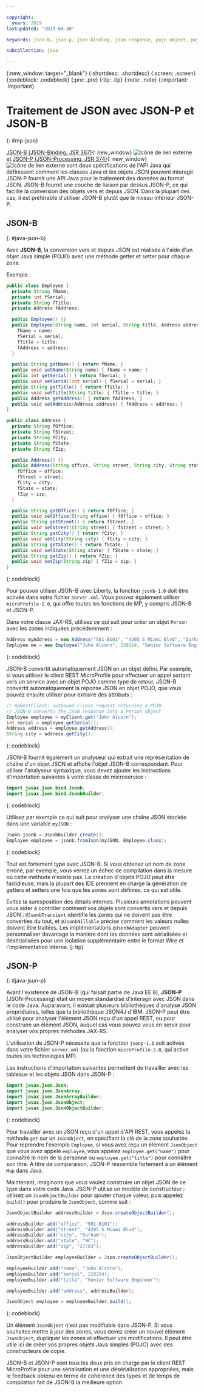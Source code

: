 ```yaml
---

copyright:
  years: 2019
lastupdated: "2019-04-30"

keywords: json-b, json-p, json-binding, json response, pojo object, pojo, jsonobject, jsonobjectbuilder, java api json

subcollection: java

---
```


{:new_window: target="_blank"}
{:shortdesc: .shortdesc}
{:screen: .screen}
{:codeblock: .codeblock}
{:pre: .pre}
{:tip: .tip}
{:note: .note}
{:important: .important}

# Traitement de JSON avec JSON-P et JSON-B
{: #mp-json}

[JSON-B (JSON-Binding, JSR 367)](http://json-b.net/){: new_window} ![Icône de lien externe](../icons/launch-glyph.svg "Icône de lien externe") et [JSON-P (JSON-Processing, JSR 374)](https://javaee.github.io/jsonp/){: new_window} ![Icône de lien externe](../icons/launch-glyph.svg "Icône de lien externe") sont deux spécifications de l'API Java qui définissent comment les classes Java et les objets JSON peuvent interagir. JSON-P fournit une API Java pour le traitement des données au format JSON. JSON-B fournit une couche de liaison par dessus JSON-P, ce qui facilite la conversion des objets vers et depuis JSON. Dans la plupart des cas, il est préférable d'utiliser JSON-B plutôt que le niveau inférieur JSON-P.

## JSON-B
{: #java-json-b}

Avec **JSON-B**, la conversion vers et depuis JSON est réalisée à l'aide d'un objet Java simple (POJO) avec une méthode getter et setter pour chaque zone.

Exemple :
```java
public class Employee {
  private String fName;
  private int fSerial;
  private String fTitle;
  private Address fAddress;

  public Employee() {}
  public Employee(String name, int serial, String title, Address address) {
    fName = name;
    fSerial = serial;
    fTitle = title;
    fAddress = address;
  }

  public String getName() { return fName; }
  public void setName(String name) { fName = name; }
  public int getSerial() { return fSerial; }
  public void setSerial(int serial) { fSerial = serial; }
  public String getTitle() { return fTitle; }
  public void setTitle(String title) { fTitle = title; }
  public Address getAddress() { return fAddress; }
  public void setAddress(Address address) { fAddress = address; }
}

public class Address {
  private String fOffice;
  private String fStreet;
  private String fCity;
  private String fState;
  private String fZip;

  public Address() {}
  public Address(String office, String street, String city, String state, String zip) {
    fOffice = office;
    fStreet = street;
    fCity = city;
    fState = state;
    fZip = zip;
  }

  public String getOffice() { return fOffice; }
  public void setOffice(String office) { fOffice = office; }
  public String getStreet() { return fStreet; }
  public void setStreet(String street) { fStreet = street; }
  public String getCity() { return fCity; }
  public void setCity(String city) { fCity = city; }
  public String getState() { return fState; }
  public void setState(String state) { fState = state; }
  public String getZip() { return fZip; }
  public void setZip(String zip) { fZip = zip; }
}
```
{: codeblock}

Pour pouvoir utiliser JSON-B avec Liberty, la fonction `jsonb-1.0` doit être activée dans votre fichier `server.xml`. Vous pouvez également utiliser `microProfile-2.0`, qui offre toutes les fonctions de MP, y compris JSON-B et JSON-P.

Dans votre classe JAX-RS, utilisez ce qui suit pour créer un objet `Person` avec les zones indiquées précédemment :

```java
Address myAddress = new Address("501-B101", "4205 S Miami Blvd", "Durham", "NC", "27703");
Employee me = new Employee("John Alcorn", 228264, "Senior Software Engineer", myAddress);
```
{: codeblock}

JSON-B convertit automatiquement JSON en un objet défini. Par exemple, si vous utilisez le client REST MicroProfile pour effectuer un appel sortant vers un service avec un objet POJO comme type de retour, JSON-B convertit automatiquement la réponse JSON en objet POJO, que vous pouvez ensuite utiliser pour extraire des attributs :

```java
// mpRestClient: outbound client request returning a POJO
// JSON-B converts the JSON response into a Person object
Employee employee = myClient.get("John Alcorn");
int serial = employee.getSerial();
Address address = employee.getAddress();
String city = address.getCity();
```
{: codeblock}

JSON-B fournit également un analyseur qui extrait une représentation de chaîne d'un objet JSON et affiche l'objet JSON-B correspondant. Pour utiliser l'analyseur syntaxique, vous devez ajouter les instructions d'importation suivantes à votre classe de microservice :

```java
import javax.json.bind.Jsonb;
import javax.json.bind.JsonbBuilder;
```
{: codeblock}

Utilisez par exemple ce qui suit pour analyser une chaîne JSON stockée dans une variable `myJSON` :

```java
Jsonb jsonb = JsonbBuilder.create();
Employee employee = jsonb.fromJson(myJSON, Employee.class);
```
{: codeblock}

Tout est fortement typé avec JSON-B. Si vous obtenez un nom de zone erroné, par exemple, vous verrez un échec de compilation dans la mesure où cette méthode n'existe pas. La création d'objets POJO peut être fastidieuse, mais la plupart des IDE prennent en charge la génération de getters et setters une fois que les zones sont définies, ce qui est utile.

Evitez la surexposition des détails internes. Plusieurs annotations peuvent vous aider à contrôler comment vos objets sont convertis vers et depuis JSON : `@JsonbTransient` identifie les zones qui ne doivent pas être converties du tout, et `@JsonbNillable` précise comment les valeurs nulles doivent être traitées. Les implémentations `@JsonbAdapter` peuvent personnaliser davantage la manière dont les données sont sérialisées et désérialisées pour une isolation supplémentaire entre le format Wire et l'implémentation interne.
{: tip}

## JSON-P
{: #java-json-p}

Avant l'existence de JSON-B (qui faisait partie de Java EE 8), **JSON-P** (JSON-Processing) était un moyen standardisé d'interagir avec JSON dans le code Java. Auparavant, il existait plusieurs bibliothèques d'analyse JSON propriétaires, telles que la bibliothèque JSON4J d'IBM. JSON-P peut être utilisé pour analyser l'élément JSON reçu d'un appel REST, ou pour construire un élément JSON, auquel cas vous pouvez vous en servir pour analyser vos propres méthodes JAX-RS.

L'utilisation de JSON-P nécessite que la fonction `jsonp-1.0` soit activée dans votre fichier `server.xml` (ou la fonction `microProfile-2.0`, qui active toutes les technologies MP).

Les instructions d'importation suivantes permettent de travailler avec les tableaux et les objets JSON dans JSON-P :

```java
import javax.json.Json;
import javax.json.JsonArray;
import javax.json.JsonArrayBuilder;
import javax.json.JsonObject;
import javax.json.JsonObjectBuilder;
```
{: codeblock}

Pour travailler avec un JSON reçu d'un appel d'API REST, vous appelez la méthode `get` sur un `JsonObject`, en spécifiant la clé de la zone souhaitée. Pour reprendre l'exemple `Employee`, si vous avez reçu un élément `JsonObject` que vous avez appelé `employee`, vous appelez `employee.get("name")` pour connaître le nom de la personne ou `employee.get("title")` pour connaître son titre. A titre de comparaison, JSON-P ressemble fortement à un élément `Map` dans Java.

Maintenant, imaginons que vous voulez construire un objet JSON de ce type dans votre code Java. JSON-P utilise un modèle de constructeur : utilisez un `JsonObjectBuilder` pour ajouter chaque valeur, puis appelez `build()` pour produire le `JsonObject`, comme suit :

```java
JsonObjectBuilder addressBuilder = Json.createObjectBuilder();

addressBuilder.add("office", "501-B101");
addressBuilder.add("street", "4205 S Miami Blvd");
addressBuilder.add("city", "Durham");
addressBuilder.add("state", "NC");
addressBuilder.add("zip", "27703");

JsonObjectBuilder employeeBuilder = Json.createObjectBuilder();

employeeBuilder.add("name", "John Alcorn");
employeeBuilder.add("serial", 228264);
employeeBuilder.add("title", "Senior Software Engineer");

employeeBuilder.add("address", addressBuilder);

JsonObject employee = employeeBuilder.build();
```
{: codeblock}

Un élément `JsonObject` n'est pas modifiable dans JSON-P. Si vous souhaitez mettre à jour des zones, vous devez créer un nouvel élément `JsonObject`, dupliquer les zones et effectuer vos modifications. Il peut être utile ici de créer vos propres objets Java simples (POJO) avec des constructeurs de copie.

JSON-B et JSON-P sont tous les deux pris en charge par le client REST MicroProfile pour une sérialisation et une désérialisation appropriées, mais le feedback obtenu en terme de cohérence des types et de temps de compilation fait de JSON-B la meilleure option.
